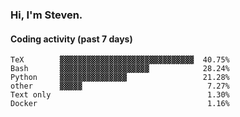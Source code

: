 ### Hi, I'm Steven.

#### Coding activity (past 7 days)
```
TeX        ▓▓▓▓▓▓▓▓▓▓▓▓▓▓▓▓▓▓▓▓▓▓▓▓▓▓▓▓▓▓  40.75%
Bash       ▓▓▓▓▓▓▓▓▓▓▓▓▓▓▓▓▓▓▓▓            28.24%
Python     ▓▓▓▓▓▓▓▓▓▓▓▓▓▓▓                 21.28%
other      ▓▓▓▓▓                            7.27%
Text only                                   1.30%
Docker                                      1.16%
```
